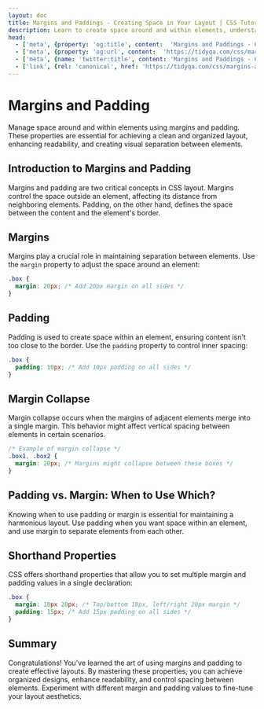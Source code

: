 ```yaml
---
layout: doc
title: Margins and Paddings - Creating Space in Your Layout | CSS Tutorial
description: Learn to create space around and within elements, understand margin collapse, and choose between padding and margin for different scenarios.
head:
  - ['meta', {property: 'og:title', content:  'Margins and Paddings - Creating Space in Your Layout | CSS Tutorial' }]
  - ['meta', {property: 'og:url', content:  'https://tidyqa.com/css/margins-and-paddings/' }] 
  - ['meta', {name: 'twitter:title', content: 'Margins and Paddings - Creating Space in Your Layout | CSS Tutorial'}]
  - ['link', {rel: 'canonical', href: 'https://tidyqa.com/css/margins-and-paddings/'}]
---
```


# Margins and Padding

Manage space around and within elements using margins and padding. These properties are essential for achieving a clean and organized layout, enhancing readability, and creating visual separation between elements.

## Introduction to Margins and Padding

Margins and padding are two critical concepts in CSS layout. Margins control the space outside an element, affecting its distance from neighboring elements. Padding, on the other hand, defines the space between the content and the element's border.

## Margins

Margins play a crucial role in maintaining separation between elements. Use the `margin` property to adjust the space around an element:

```css
.box {
  margin: 20px; /* Add 20px margin on all sides */
}
```

## Padding

Padding is used to create space within an element, ensuring content isn't too close to the border. Use the `padding` property to control inner spacing:

```css
.box {
  padding: 10px; /* Add 10px padding on all sides */
}
```

## Margin Collapse

Margin collapse occurs when the margins of adjacent elements merge into a single margin. This behavior might affect vertical spacing between elements in certain scenarios.

```css
/* Example of margin collapse */
.box1, .box2 {
  margin: 20px; /* Margins might collapse between these boxes */
}
```

## Padding vs. Margin: When to Use Which?

Knowing when to use padding or margin is essential for maintaining a harmonious layout. Use padding when you want space within an element, and use margin to separate elements from each other.

## Shorthand Properties

CSS offers shorthand properties that allow you to set multiple margin and padding values in a single declaration:

```css
.box {
  margin: 10px 20px; /* Top/bottom 10px, left/right 20px margin */
  padding: 15px; /* Add 15px padding on all sides */
}
```

## Summary

Congratulations! You've learned the art of using margins and padding to create effective layouts. By mastering these properties, you can achieve organized designs, enhance readability, and control spacing between elements. Experiment with different margin and padding values to fine-tune your layout aesthetics.